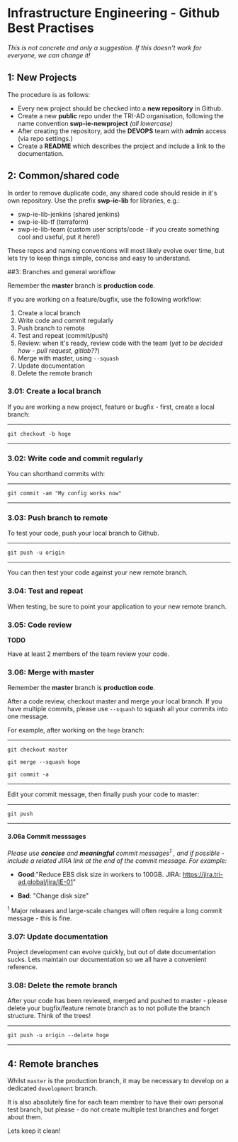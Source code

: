 # Infrastructure Engineering - Github Best Practises

_This is not concrete and only a suggestion. If this doesn't work for everyone, we can change it!_

## 1: New Projects

The procedure is as follows:

* Every new project should be checked into a **new repository** in Github.
* Create a new **public** repo under the TRI-AD organisation, following the name convention **swp-ie-newproject** _(all lowercase)_
* After creating the repository, add the **DEVOPS** team with **admin** access (via repo settings.)
* Create a **README** which describes the project and include a link to the documentation.

## 2: Common/shared code

In order to remove duplicate code, any shared code should reside in it's own repository. Use the prefix **swp-ie-lib** for libraries, e.g.:

* swp-ie-lib-jenkins (shared jenkins)
* swp-ie-lib-tf (terraform)
* swp-ie-lib-team (custom user scripts/code - if you create something cool and useful, put it here!)

These repos and naming conventions will most likely evolve over time, but lets try to keep things simple, concise and easy to understand.

##3: Branches and general workflow

Remember the **master** branch is **production code**.

If you are working on a feature/bugfix, use the following workflow:

1. Create a local branch
2. Write code and commit regularly
3. Push branch to remote
4. Test and repeat (commit/push)
5. Review: when it's ready, review code with the team (_yet to be decided how - pull request, gitlab??_)
6. Merge with master, using `--squash`
7. Update documentation
8. Delete the remote branch

### 3.01: Create a local branch

If you are working a new project, feature or bugfix - first, create a local branch:

---

`git checkout -b hoge`

---

### 3.02: Write code and commit regularly

You can shorthand commits with:

---

`git commit -am "My config works now"`

---

### 3.03: Push branch to remote

To test your code, push your local branch to Github.

---

`git push -u origin`

---

You can then test your code against your new remote branch.

### 3.04: Test and repeat

When testing, be sure to point your application to your new remote branch.

### 3.05: Code review

**TODO**

Have at least 2 members of the team review your code.

### 3.06: Merge with master

Remember the **master** branch is **production code**.

After a code review, checkout master and merge your local branch. If you have multiple commits, please use `--squash` to squash all your commits into one message.

For example, after working on the `hoge` branch:

---

`git checkout master`

`git merge --squash hoge`

`git commit -a`

---

Edit your commit message, then finally push your code to master:

---

`git push`

---

#### 3.06a Commit messsages
_Please use **concise** and **meaningful** commit messages<sup>1</sup> , and if possible - include a related JIRA link at the end of the commit message. For example:_

* **Good**:"Reduce EBS disk size in workers to 100GB. JIRA: https://jira.tri-ad.global/jira/IE-01"

* **Bad**: "Change disk size"

<sup>1</sup> Major releases and large-scale changes will often require a long commit message - this is fine.

### 3.07: Update documentation

Project development can evolve quickly, but out of date documentation sucks. Lets maintain our documentation so we all have a convenient reference.

### 3.08: Delete the remote branch

After your code has been reviewed, merged and pushed to master - please delete your bugfix/feature remote branch as to not pollute the branch structure. Think of the trees!

---
`git push -u origin --delete hoge`

---

## 4: Remote branches

Whilst `master` is the production branch, it may be necessary to develop on a dedicated `development` branch.

It is also absolutely fine for each team member to have their own personal test branch, but please - do not create multiple test branches and forget about them.

Lets keep it clean!
